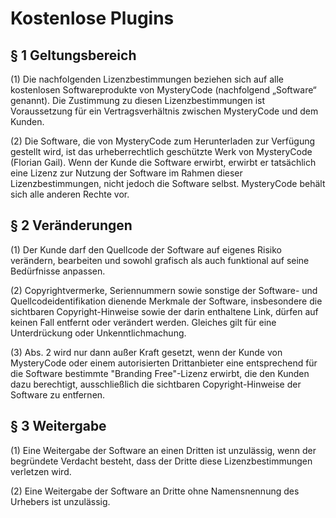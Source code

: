 Kostenlose Plugins
====


§ 1 Geltungsbereich
---
(1) Die nachfolgenden Lizenzbestimmungen beziehen sich auf alle kostenlosen Softwareprodukte von MysteryCode (nachfolgend „Software“ genannt). Die Zustimmung zu diesen Lizenzbestimmungen ist Voraussetzung für ein Vertragsverhältnis zwischen MysteryCode und dem Kunden.

(2) Die Software, die von MysteryCode zum Herunterladen zur Verfügung gestellt wird, ist das urheberrechtlich geschützte Werk von MysteryCode (Florian Gail). Wenn der Kunde die Software erwirbt, erwirbt er tatsächlich eine Lizenz zur Nutzung der Software im Rahmen dieser Lizenzbestimmungen, nicht jedoch die Software selbst. MysteryCode behält sich alle anderen Rechte vor.


§ 2 Veränderungen
---
(1) Der Kunde darf den Quellcode der Software auf eigenes Risiko verändern, bearbeiten und sowohl grafisch als auch funktional auf seine Bedürfnisse anpassen.

(2) Copyrightvermerke, Seriennummern sowie sonstige der Software- und Quellcodeidentifikation dienende Merkmale der Software, insbesondere die sichtbaren Copyright-Hinweise sowie der darin enthaltene Link, dürfen auf keinen Fall entfernt oder verändert werden. Gleiches gilt für eine Unterdrückung oder Unkenntlichmachung.

(3) Abs. 2 wird nur dann außer Kraft gesetzt, wenn der Kunde von MysteryCode oder einem autorisierten Drittanbieter eine entsprechend für die Software bestimmte "Branding Free"-Lizenz erwirbt, die den Kunden dazu berechtigt, ausschließlich die sichtbaren Copyright-Hinweise der Software zu entfernen.


§ 3 Weitergabe
---
(1) Eine Weitergabe der Software an einen Dritten ist unzulässig, wenn der begründete Verdacht besteht, dass der Dritte diese Lizenzbestimmungen verletzen wird.

(2) Eine Weitergabe der Software an Dritte ohne Namensnennung des Urhebers ist unzulässig.
